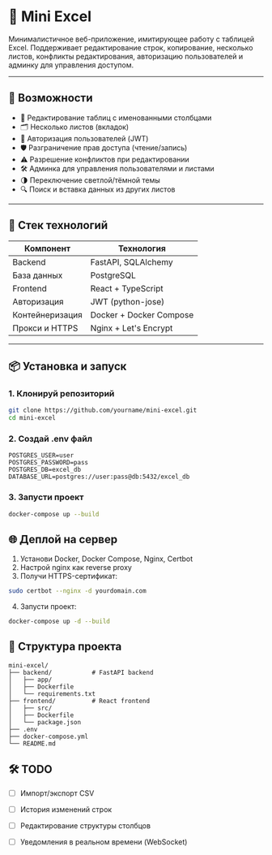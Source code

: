 # 🧮 Mini Excel

Минималистичное веб-приложение, имитирующее работу с таблицей Excel. Поддерживает редактирование строк, копирование, несколько листов, конфликты редактирования, авторизацию пользователей и админку для управления доступом.

---

## 🚀 Возможности

- 📄 Редактирование таблиц с именованными столбцами
- 🗂 Несколько листов (вкладок)
- 🔐 Авторизация пользователей (JWT)
- 🛡️ Разграничение прав доступа (чтение/запись)
- ⚠️ Разрешение конфликтов при редактировании
- 🛠 Админка для управления пользователями и листами
- 🌗 Переключение светлой/тёмной темы
- 🔍 Поиск и вставка данных из других листов

---

## 🧰 Стек технологий

| Компонент     | Технология           |
|---------------|----------------------|
| Backend       | FastAPI, SQLAlchemy  |
| База данных   | PostgreSQL           |
| Frontend      | React + TypeScript   |
| Авторизация   | JWT (python-jose)    |
| Контейнеризация | Docker + Docker Compose |
| Прокси и HTTPS | Nginx + Let's Encrypt |

---

## 📦 Установка и запуск

### 1. Клонируй репозиторий

```bash
git clone https://github.com/yourname/mini-excel.git
cd mini-excel
```

### 2. Создай .env файл
```Env
POSTGRES_USER=user
POSTGRES_PASSWORD=pass
POSTGRES_DB=excel_db
DATABASE_URL=postgres://user:pass@db:5432/excel_db
```

### 3. Запусти проект
```Bash
docker-compose up --build
```
## 🌐 Деплой на сервер

1. Установи Docker, Docker Compose, Nginx, Certbot
2. Настрой nginx как reverse proxy
3. Получи HTTPS-сертификат:

```Bash
sudo certbot --nginx -d yourdomain.com
```

4. Запусти проект:
```Bash
docker-compose up -d --build
```
## 📁 Структура проекта

```
mini-excel/
├── backend/           # FastAPI backend
│   ├── app/
│   ├── Dockerfile
│   └── requirements.txt
├── frontend/          # React frontend
│   ├── src/
│   ├── Dockerfile
│   └── package.json
├── .env
├── docker-compose.yml
└── README.md
```

## 🛠 TODO
* [ ] Импорт/экспорт CSV
* [ ] История изменений строк
* [ ] Редактирование структуры столбцов
* [ ] Уведомления в реальном времени (WebSocket)

